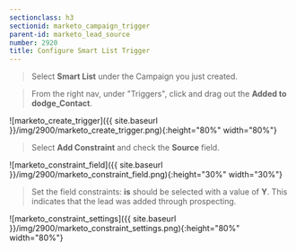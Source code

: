 ```yaml
---
sectionclass: h3
sectionid: marketo_campaign_trigger
parent-id: marketo_lead_source
number: 2920
title: Configure Smart List Trigger 
---
```


> Select **Smart List** under the Campaign you just created. 

> From the right nav, under "Triggers", click and drag out the **Added to dodge_Contact**.

![marketo_create_trigger]({{ site.baseurl }}/img/2900/marketo_create_trigger.png){:height="80%" width="80%"}

> Select **Add Constraint** and check the **Source** field.

![marketo_constraint_field]({{ site.baseurl }}/img/2900/marketo_constraint_field.png){:height="30%" width="30%"}

> Set the field constraints: **is** should be selected with a value of **Y**.  This indicates that the lead was added through prospecting.

![marketo_constraint_settings]({{ site.baseurl }}/img/2900/marketo_constraint_settings.png){:height="80%" width="80%"}
